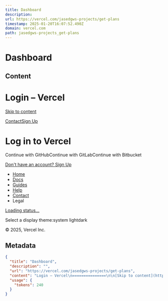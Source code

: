 ```yaml
---
title: Dashboard
description: 
url: https://vercel.com/jasedgws-projects/get-plans
timestamp: 2025-01-20T16:07:52.490Z
domain: vercel.com
path: jasedgws-projects_get-plans
---
```


# Dashboard



## Content

Login – Vercel
===============

[Skip to content](https://vercel.com/jasedgws-projects/get-plans#geist-skip-nav)

[](https://vercel.com/home)

[Contact](https://vercel.com/contact)[Sign Up](https://vercel.com/signup?next=%2Fjasedgws-projects%2Fget-plans)

Log in to Vercel
================

Continue with GitHubContinue with GitLabContinue with Bitbucket

[Don't have an account? Sign Up](https://vercel.com/signup?next=%2Fjasedgws-projects%2Fget-plans)

[](https://vercel.com/home)

*   [Home](https://vercel.com/home)
*   [Docs](https://vercel.com/docs)
*   [Guides](https://vercel.com/guides)
*   [Help](https://vercel.com/help)
*   [Contact](https://vercel.com/contact)
*   Legal

[Loading status…](https://vercel-status.com/)

Select a display theme:system lightdark

© 2025, Vercel Inc.

## Metadata

```json
{
  "title": "Dashboard",
  "description": "",
  "url": "https://vercel.com/jasedgws-projects/get-plans",
  "content": "Login – Vercel\n===============\n\n[Skip to content](https://vercel.com/jasedgws-projects/get-plans#geist-skip-nav)\n\n[](https://vercel.com/home)\n\n[Contact](https://vercel.com/contact)[Sign Up](https://vercel.com/signup?next=%2Fjasedgws-projects%2Fget-plans)\n\nLog in to Vercel\n================\n\nContinue with GitHubContinue with GitLabContinue with Bitbucket\n\n[Don't have an account? Sign Up](https://vercel.com/signup?next=%2Fjasedgws-projects%2Fget-plans)\n\n[](https://vercel.com/home)\n\n*   [Home](https://vercel.com/home)\n*   [Docs](https://vercel.com/docs)\n*   [Guides](https://vercel.com/guides)\n*   [Help](https://vercel.com/help)\n*   [Contact](https://vercel.com/contact)\n*   Legal\n\n[Loading status…](https://vercel-status.com/)\n\nSelect a display theme:system lightdark\n\n© 2025, Vercel Inc.",
  "usage": {
    "tokens": 240
  }
}
```
